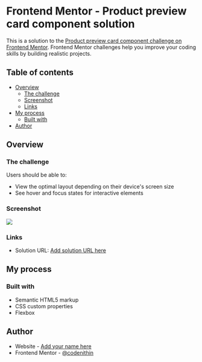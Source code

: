# Frontend Mentor - Product preview card component solution

This is a solution to the [Product preview card component challenge on Frontend Mentor](https://www.frontendmentor.io/challenges/product-preview-card-component-GO7UmttRfa). Frontend Mentor challenges help you improve your coding skills by building realistic projects. 

## Table of contents

- [Overview](#overview)
  - [The challenge](#the-challenge)
  - [Screenshot](#screenshot)
  - [Links](#links)
- [My process](#my-process)
  - [Built with](#built-with)
- [Author](#author)


## Overview

### The challenge

Users should be able to:

- View the optimal layout depending on their device's screen size
- See hover and focus states for interactive elements

### Screenshot

![](./images/Screenshot.jpg)

### Links

- Solution URL: [Add solution URL here](https://codenithin.github.io/Product_card/)

## My process

### Built with

- Semantic HTML5 markup
- CSS custom properties
- Flexbox

## Author

- Website - [Add your name here](https://www.your-site.com)
- Frontend Mentor - [@codenithin](https://www.frontendmentor.io/profile/codenithin)
